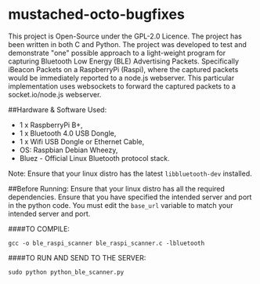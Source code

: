 # mustached-octo-bugfixes
This project is Open-Source under the GPL-2.0 Licence. 
The project has been written in both C and Python. 
The project was developed to test and demonstrate "one" possible approach to a light-weight program for capturing Bluetooth Low Energy (BLE) Advertising Packets. 
Specifically iBeacon Packets on a RaspberryPi (Raspi), where the captured packets would be immediately reported to a node.js webserver. 
This particular implementation uses websockets to forward the captured packets to a socket.io/node.js webserver. 

##Hardware & Software Used:
* 1 x RaspberryPi B+,
* 1 x Bluetooth 4.0  USB Dongle,
* 1 x Wifi USB Dongle or Ethernet Cable,
* OS: Raspbian Debian Wheezy,
* Bluez - Official Linux Bluetooth protocol stack.

Note: Ensure that your linux distro has the latest `libbluetooth-dev` installed.

##Before Running:
Ensure that your linux distro has all the required dependencies.
Ensure that you have specified the intended server and port in the python code.
You must edit the `base_url` variable to match your intended server and port. 

####TO COMPILE:

```gcc -o ble_raspi_scanner ble_raspi_scanner.c -lbluetooth```

####TO RUN AND SEND TO THE SERVER:

```sudo python python_ble_scanner.py```
